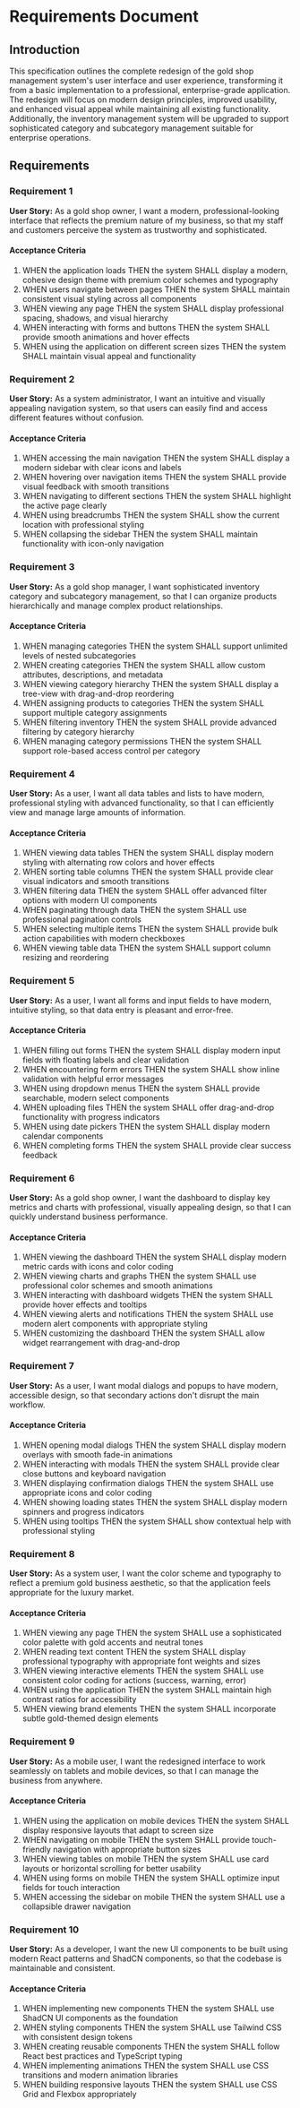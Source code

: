 # Requirements Document

## Introduction

This specification outlines the complete redesign of the gold shop management system's user interface and user experience, transforming it from a basic implementation to a professional, enterprise-grade application. The redesign will focus on modern design principles, improved usability, and enhanced visual appeal while maintaining all existing functionality. Additionally, the inventory management system will be upgraded to support sophisticated category and subcategory management suitable for enterprise operations.

## Requirements

### Requirement 1

**User Story:** As a gold shop owner, I want a modern, professional-looking interface that reflects the premium nature of my business, so that my staff and customers perceive the system as trustworthy and sophisticated.

#### Acceptance Criteria

1. WHEN the application loads THEN the system SHALL display a modern, cohesive design theme with premium color schemes and typography
2. WHEN users navigate between pages THEN the system SHALL maintain consistent visual styling across all components
3. WHEN viewing any page THEN the system SHALL display professional spacing, shadows, and visual hierarchy
4. WHEN interacting with forms and buttons THEN the system SHALL provide smooth animations and hover effects
5. WHEN using the application on different screen sizes THEN the system SHALL maintain visual appeal and functionality

### Requirement 2

**User Story:** As a system administrator, I want an intuitive and visually appealing navigation system, so that users can easily find and access different features without confusion.

#### Acceptance Criteria

1. WHEN accessing the main navigation THEN the system SHALL display a modern sidebar with clear icons and labels
2. WHEN hovering over navigation items THEN the system SHALL provide visual feedback with smooth transitions
3. WHEN navigating to different sections THEN the system SHALL highlight the active page clearly
4. WHEN using breadcrumbs THEN the system SHALL show the current location with professional styling
5. WHEN collapsing the sidebar THEN the system SHALL maintain functionality with icon-only navigation

### Requirement 3

**User Story:** As a gold shop manager, I want sophisticated inventory category and subcategory management, so that I can organize products hierarchically and manage complex product relationships.

#### Acceptance Criteria

1. WHEN managing categories THEN the system SHALL support unlimited levels of nested subcategories
2. WHEN creating categories THEN the system SHALL allow custom attributes, descriptions, and metadata
3. WHEN viewing category hierarchy THEN the system SHALL display a tree-view with drag-and-drop reordering
4. WHEN assigning products to categories THEN the system SHALL support multiple category assignments
5. WHEN filtering inventory THEN the system SHALL provide advanced filtering by category hierarchy
6. WHEN managing category permissions THEN the system SHALL support role-based access control per category

### Requirement 4

**User Story:** As a user, I want all data tables and lists to have modern, professional styling with advanced functionality, so that I can efficiently view and manage large amounts of information.

#### Acceptance Criteria

1. WHEN viewing data tables THEN the system SHALL display modern styling with alternating row colors and hover effects
2. WHEN sorting table columns THEN the system SHALL provide clear visual indicators and smooth transitions
3. WHEN filtering data THEN the system SHALL offer advanced filter options with modern UI components
4. WHEN paginating through data THEN the system SHALL use professional pagination controls
5. WHEN selecting multiple items THEN the system SHALL provide bulk action capabilities with modern checkboxes
6. WHEN viewing table data THEN the system SHALL support column resizing and reordering

### Requirement 5

**User Story:** As a user, I want all forms and input fields to have modern, intuitive styling, so that data entry is pleasant and error-free.

#### Acceptance Criteria

1. WHEN filling out forms THEN the system SHALL display modern input fields with floating labels and clear validation
2. WHEN encountering form errors THEN the system SHALL show inline validation with helpful error messages
3. WHEN using dropdown menus THEN the system SHALL provide searchable, modern select components
4. WHEN uploading files THEN the system SHALL offer drag-and-drop functionality with progress indicators
5. WHEN using date pickers THEN the system SHALL display modern calendar components
6. WHEN completing forms THEN the system SHALL provide clear success feedback

### Requirement 6

**User Story:** As a gold shop owner, I want the dashboard to display key metrics and charts with professional, visually appealing design, so that I can quickly understand business performance.

#### Acceptance Criteria

1. WHEN viewing the dashboard THEN the system SHALL display modern metric cards with icons and color coding
2. WHEN viewing charts and graphs THEN the system SHALL use professional color schemes and smooth animations
3. WHEN interacting with dashboard widgets THEN the system SHALL provide hover effects and tooltips
4. WHEN viewing alerts and notifications THEN the system SHALL use modern alert components with appropriate styling
5. WHEN customizing the dashboard THEN the system SHALL allow widget rearrangement with drag-and-drop

### Requirement 7

**User Story:** As a user, I want modal dialogs and popups to have modern, accessible design, so that secondary actions don't disrupt the main workflow.

#### Acceptance Criteria

1. WHEN opening modal dialogs THEN the system SHALL display modern overlays with smooth fade-in animations
2. WHEN interacting with modals THEN the system SHALL provide clear close buttons and keyboard navigation
3. WHEN displaying confirmation dialogs THEN the system SHALL use appropriate icons and color coding
4. WHEN showing loading states THEN the system SHALL display modern spinners and progress indicators
5. WHEN using tooltips THEN the system SHALL show contextual help with professional styling

### Requirement 8

**User Story:** As a system user, I want the color scheme and typography to reflect a premium gold business aesthetic, so that the application feels appropriate for the luxury market.

#### Acceptance Criteria

1. WHEN viewing any page THEN the system SHALL use a sophisticated color palette with gold accents and neutral tones
2. WHEN reading text content THEN the system SHALL display professional typography with appropriate font weights and sizes
3. WHEN viewing interactive elements THEN the system SHALL use consistent color coding for actions (success, warning, error)
4. WHEN using the application THEN the system SHALL maintain high contrast ratios for accessibility
5. WHEN viewing brand elements THEN the system SHALL incorporate subtle gold-themed design elements

### Requirement 9

**User Story:** As a mobile user, I want the redesigned interface to work seamlessly on tablets and mobile devices, so that I can manage the business from anywhere.

#### Acceptance Criteria

1. WHEN using the application on mobile devices THEN the system SHALL display responsive layouts that adapt to screen size
2. WHEN navigating on mobile THEN the system SHALL provide touch-friendly navigation with appropriate button sizes
3. WHEN viewing tables on mobile THEN the system SHALL use card layouts or horizontal scrolling for better usability
4. WHEN using forms on mobile THEN the system SHALL optimize input fields for touch interaction
5. WHEN accessing the sidebar on mobile THEN the system SHALL use a collapsible drawer navigation

### Requirement 10

**User Story:** As a developer, I want the new UI components to be built using modern React patterns and ShadCN components, so that the codebase is maintainable and consistent.

#### Acceptance Criteria

1. WHEN implementing new components THEN the system SHALL use ShadCN UI components as the foundation
2. WHEN styling components THEN the system SHALL use Tailwind CSS with consistent design tokens
3. WHEN creating reusable components THEN the system SHALL follow React best practices and TypeScript typing
4. WHEN implementing animations THEN the system SHALL use CSS transitions and modern animation libraries
5. WHEN building responsive layouts THEN the system SHALL use CSS Grid and Flexbox appropriately